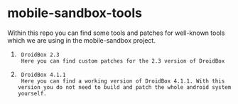 mobile-sandbox-tools
====================

Within this repo you can find some tools and patches for well-known tools which we are using in the mobile-sandbox project.

1.      DroidBox 2.3
        Here you can find custom patches for the 2.3 version of DroidBox

2.      DroidBox 4.1.1
        Here you can find a working version of DroidBox 4.1.1. With this version you do not need to build and patch the whole android system yourself.